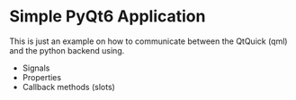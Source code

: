 # Simple PyQt6 Application 

This is just an example on how to communicate between the QtQuick (qml) and the python backend
using.

* Signals
* Properties
* Callback methods (slots)

